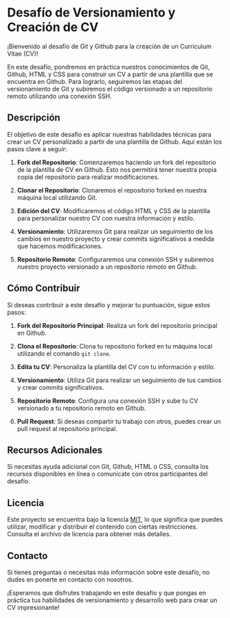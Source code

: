 # Desafío de Versionamiento y Creación de CV

¡Bienvenido al desafío de Git y Github para la creación de un Curriculum Vitae (CV)!

En este desafío, pondremos en práctica nuestros conocimientos de Git, Github, HTML y CSS para construir un CV a partir de una plantilla que se encuentra en Github. Para lograrlo, seguiremos las etapas del versionamiento de Git y subiremos el código versionado a un repositorio remoto utilizando una conexión SSH.

## Descripción

El objetivo de este desafío es aplicar nuestras habilidades técnicas para crear un CV personalizado a partir de una plantilla de Github. Aquí están los pasos clave a seguir:

1. **Fork del Repositorio**: Comenzaremos haciendo un fork del repositorio de la plantilla de CV en Github. Esto nos permitirá tener nuestra propia copia del repositorio para realizar modificaciones.

2. **Clonar el Repositorio**: Clonaremos el repositorio forked en nuestra máquina local utilizando Git.

3. **Edición del CV**: Modificaremos el código HTML y CSS de la plantilla para personalizar nuestro CV con nuestra información y estilo.

4. **Versionamiento**: Utilizaremos Git para realizar un seguimiento de los cambios en nuestro proyecto y crear commits significativos a medida que hacemos modificaciones.

5. **Repositorio Remoto**: Configuraremos una conexión SSH y subiremos nuestro proyecto versionado a un repositorio remoto en Github.

## Cómo Contribuir

Si deseas contribuir a este desafío y mejorar tu puntuación, sigue estos pasos:

1. **Fork del Repositorio Principal**: Realiza un fork del repositorio principal en Github.

2. **Clona el Repositorio**: Clona tu repositorio forked en tu máquina local utilizando el comando `git clone`.

3. **Edita tu CV**: Personaliza la plantilla del CV con tu información y estilo.

4. **Versionamiento**: Utiliza Git para realizar un seguimiento de tus cambios y crear commits significativos.

5. **Repositorio Remoto**: Configura una conexión SSH y sube tu CV versionado a tu repositorio remoto en Github.

6. **Pull Request**: Si deseas compartir tu trabajo con otros, puedes crear un pull request al repositorio principal.

## Recursos Adicionales

Si necesitas ayuda adicional con Git, Github, HTML o CSS, consulta los recursos disponibles en línea o comunícate con otros participantes del desafío.

## Licencia

Este proyecto se encuentra bajo la licencia [MIT](LICENSE), lo que significa que puedes utilizar, modificar y distribuir el contenido con ciertas restricciones. Consulta el archivo de licencia para obtener más detalles.

## Contacto

Si tienes preguntas o necesitas más información sobre este desafío, no dudes en ponerte en contacto con nosotros.

¡Esperamos que disfrutes trabajando en este desafío y que pongas en práctica tus habilidades de versionamiento y desarrollo web para crear un CV impresionante!
